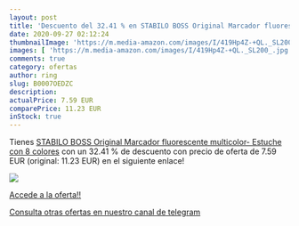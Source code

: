 ```yaml
---
layout: post
title: 'Descuento del 32.41 % en STABILO BOSS Original Marcador fluoresce'
date: 2020-09-27 02:12:24
thumbnailImage: 'https://m.media-amazon.com/images/I/419Hp4Z-+QL._SL200_.jpg'
images: [ 'https://m.media-amazon.com/images/I/419Hp4Z-+QL._SL200_.jpg' ]
comments: true
category: ofertas
author: ring
slug: B0007OEDZC
description:
actualPrice: 7.59 EUR
comparePrice: 11.23 EUR
inStock: true
---
```


Tienes [STABILO BOSS Original Marcador fluorescente multicolor- Estuche con 8 colores](https://www.amazon.com/dp/B0007OEDZC/?tag=redken08-20) con un 32.41 % de descuento con precio de oferta de 7.59 EUR (original: 11.23 EUR) en el siguiente enlace!

[![](https://m.media-amazon.com/images/I/419Hp4Z-+QL._SL200_.jpg)](https://www.amazon.com/dp/B0007OEDZC/?tag=redken08-20)

[Accede a la oferta!!](https://www.amazon.com/dp/B0007OEDZC/?tag=redken08-20)

[Consulta otras ofertas en nuestro canal de telegram](https://t.me/s/ofertas25)
